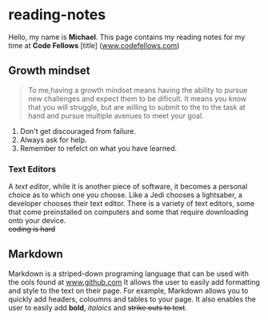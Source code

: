 # reading-notes
Hello, my name is **Michael**. This page contains my reading notes for my time at **Code Fellows**
[title] (www.codefellows.com)
## Growth mindset ##
>To me,having a growth mindset means having the ability to pursue new challenges and expect them to be dificult. 
It means you know that you will struggle, but are willing to submit to the to the task at hand and pursue multiple avenues to meet your goal.  

1. Don't get discouraged from failure.
1. Always ask for help.
1. Remember to refelct on what you have learned.

### Text Editors ###
A *text editor*, while it is another piece of software, it becomes a personal choice as to which one you choose. Like a Jedi chooses a lightsaber, a developer chooses their text editor. There is a variety of text editors, some that come preinstalled on computers and some that require downloading onto your device.  
~~coding is hard~~
## Markdown ##
Markdown is a striped-down programing language that can be used with the ools found at www.github.com
It allows the user to easily add formatting and style to the text on their page. For example, Markdown allows you to quickly add headers, coloumns and tables to your page. It also enables the user to easily add **bold**, *italaics* and ~~strike outs to text~~.
